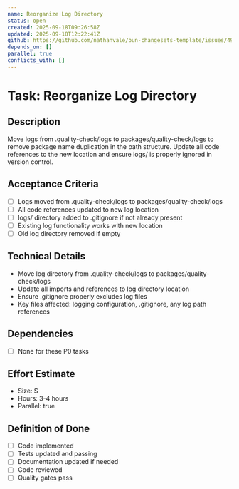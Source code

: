 ```yaml
---
name: Reorganize Log Directory
status: open
created: 2025-09-18T09:26:58Z
updated: 2025-09-18T12:22:41Z
github: https://github.com/nathanvale/bun-changesets-template/issues/49
depends_on: []
parallel: true
conflicts_with: []
---
```


# Task: Reorganize Log Directory

## Description

Move logs from .quality-check/logs to packages/quality-check/logs to remove
package name duplication in the path structure. Update all code references to
the new location and ensure logs/ is properly ignored in version control.

## Acceptance Criteria

- [ ] Logs moved from .quality-check/logs to packages/quality-check/logs
- [ ] All code references updated to new log location
- [ ] logs/ directory added to .gitignore if not already present
- [ ] Existing log functionality works with new location
- [ ] Old log directory removed if empty

## Technical Details

- Move log directory from .quality-check/logs to packages/quality-check/logs
- Update all imports and references to log directory location
- Ensure .gitignore properly excludes log files
- Key files affected: logging configuration, .gitignore, any log path references

## Dependencies

- [ ] None for these P0 tasks

## Effort Estimate

- Size: S
- Hours: 3-4 hours
- Parallel: true

## Definition of Done

- [ ] Code implemented
- [ ] Tests updated and passing
- [ ] Documentation updated if needed
- [ ] Code reviewed
- [ ] Quality gates pass
